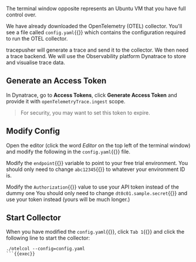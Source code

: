 The terminal window opposite represents an Ubuntu VM that you have full control over.

We have already downloaded the OpenTelemetry (OTEL) collector. You'll see a file called `config.yaml`{{}} which contains the configuration required to run the OTEL collector.

tracepusher will generate a trace and send it to the collector. We then need a trace backend. We will use the Observability platform Dynatrace to store and visualise trace data.

## Generate an Access Token

In Dynatrace, go to **Access Tokens**, click **Generate Access Token** and provide it with `openTelemetryTrace.ingest` scope.

> For security, you may want to set this token to expire.

## Modify Config
Open the editor (click the word *Editor* on the top left of the terminal window) and modify the following in the `config.yaml`{{}} file.

Modify the `endpoint`{{}} variable to point to your free trial environment. You should only need to change `abc12345`{{}} to whatever your environment ID is.

Modify the `Authorization`{{}} value to use your API token instead of the dummy one You should only need to change `dt0c01.sample.secret`{{}} and use your token instead (yours will be much longer.)

## Start Collector

When you have modified the `config.yaml`{{}}, click `Tab 1`{{}} and click the following line to start the collector:

```
./otelcol --config=config.yaml
```{{exec}}